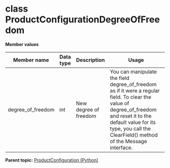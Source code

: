 # class ProductConfigurationDegreeOfFreedom

 **Member values** 

|Member name|Data type|Description|Usage|
|-----------|---------|-----------|-----|
|degree\_of\_freedom|int|New degree of freedom|You can manipulate the field degree\_of\_freedom as if it were a regular field. To clear the value of degree\_of\_freedom and reset it to the default value for its type, you call the ClearField\(\) method of the Message interface.|

**Parent topic:** [ProductConfiguration \(Python\)](../../summary_pages/ProductConfiguration.md)

